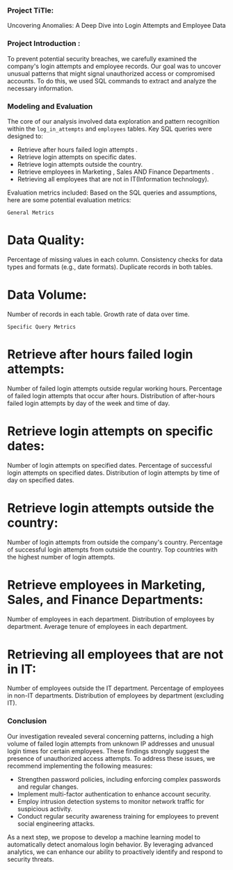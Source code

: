 
### Project TiTle:
 Uncovering Anomalies: A Deep Dive into Login Attempts and Employee Data

### Project Introduction :
 To prevent potential security breaches, we carefully examined the company's login attempts and employee records. Our goal was to uncover unusual patterns that might signal unauthorized access or compromised 
 accounts.
 To do this, we used SQL commands to extract and analyze the necessary information.

### Modeling and Evaluation
The core of our analysis involved data exploration and pattern recognition within the `log_in_attempts` and `employees` tables. Key SQL queries were designed to:
*  Retrieve after hours failed login attempts .
* Retrieve login attempts on specific dates.
* Retrieve login attempts outside the country.
* Retrieve employees in Marketing , Sales AND Finance Departments .
*  Retrieving  all employees  that are not in  IT(Information technology).

Evaluation metrics included:
Based on the SQL queries and assumptions, here are some potential evaluation metrics:

`General Metrics`
# Data Quality:
Percentage of missing values in each column.
Consistency checks for data types and formats (e.g., date formats).
Duplicate records in both tables.
# Data Volume:
Number of records in each table.
Growth rate of data over time.

`Specific Query Metrics`
# Retrieve after hours failed login attempts:
Number of failed login attempts outside regular working hours.
Percentage of failed login attempts that occur after hours.
Distribution of after-hours failed login attempts by day of the week and time of day.
# Retrieve login attempts on specific dates:
Number of login attempts on specified dates.
Percentage of successful login attempts on specified dates.
Distribution of login attempts by time of day on specified dates.
# Retrieve login attempts outside the country:
Number of login attempts from outside the company's country.
Percentage of successful login attempts from outside the country.
Top countries with the highest number of login attempts.
# Retrieve employees in Marketing, Sales, and Finance Departments:
Number of employees in each department.
Distribution of employees by department.
Average tenure of employees in each department.
# Retrieving all employees that are not in IT:
Number of employees outside the IT department.
Percentage of employees in non-IT departments.
Distribution of employees by department (excluding IT).

### Conclusion
Our investigation revealed several concerning patterns, including a high volume of failed login attempts from unknown IP addresses and unusual login times for certain employees.
These findings strongly suggest the presence of unauthorized access attempts. To address these issues, we recommend implementing the following measures:
* Strengthen password policies, including enforcing complex passwords and regular changes.
* Implement multi-factor authentication to enhance account security.
* Employ intrusion detection systems to monitor network traffic for suspicious activity.
* Conduct regular security awareness training for employees to prevent social engineering attacks.

As a next step, we propose to develop a machine learning model to automatically detect anomalous login behavior. 
By leveraging advanced analytics, we can enhance our ability to proactively identify and respond to security threats. 

 
